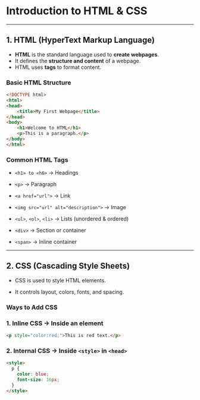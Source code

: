 # Introduction to HTML & CSS  

---

## 1. HTML (HyperText Markup Language)  
- **HTML** is the standard language used to **create webpages**.  
- It defines the **structure and content** of a webpage.  
- HTML uses **tags** to format content.  

### Basic HTML Structure  
```html
<!DOCTYPE html>
<html>
<head>
    <title>My First Webpage</title>
</head>
<body>
    <h1>Welcome to HTML</h1>
    <p>This is a paragraph.</p>
</body>
</html>
```

### Common HTML Tags

- `<h1> to <h6>` → Headings

- `<p>` → Paragraph

- `<a href="url">` → Link

- `<img src="url" alt="description">` → Image

- `<ul>`, `<ol>`, `<li>` → Lists (unordered & ordered)

- `<div>` → Section or container

- `<span>` → Inline container

---

## 2. CSS (Cascading Style Sheets)

- CSS is used to style HTML elements.

- It controls layout, colors, fonts, and spacing.

### Ways to Add CSS

### 1. Inline CSS → Inside an element

```html
<p style="color:red;">This is red text.</p>
```

### 2. Internal CSS → Inside `<style>` in `<head>`

```html
<style>
  p {
    color: blue;
    font-size: 16px;
  }
</style>
```
